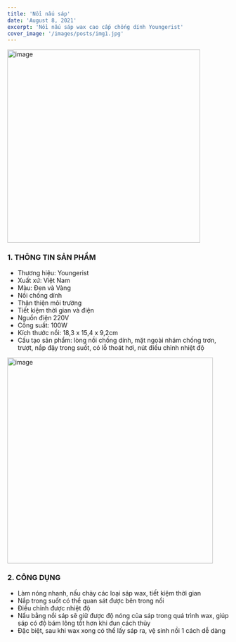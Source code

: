 ```yaml
---
title: 'Nồi nấu sáp'
date: 'August 8, 2021'
excerpt: 'Nồi nấu sáp wax cao cấp chống dính Youngerist'
cover_image: '/images/posts/img1.jpg'
---
```


<img width="439" alt="image" src="https://user-images.githubusercontent.com/5635533/183381542-9a698d37-9290-4c3f-ae2b-59cd080b3ee5.png">

### 1. THÔNG TIN SẢN PHẨM

- Thương hiệu: Youngerist
- Xuất xứ: Việt Nam
- Màu: Đen và Vàng
- Nồi chống dính
- Thân thiện môi trường
- Tiết kiệm thời gian và điện
- Nguồn điện 220V
- Công suất: 100W
- Kích thước nồi: 18,3 x 15,4 x 9,2cm
- Cấu tạo sản phẩm: lòng nồi chống dính, mặt ngoài nhám chống trơn, trượt, nắp đậy trong suốt, có lỗ thoát hơi, nút điều chỉnh nhiệt độ

<img width="468" alt="image" src="https://user-images.githubusercontent.com/5635533/183381570-6cc16034-c70f-44f3-b25d-fb46fccea10d.png">

### 2. CÔNG DỤNG

- Làm nóng nhanh, nấu chảy các loại sáp wax, tiết kiệm thời gian
- Nắp trong suốt có thể quan sát được bên trong nồi
- Điều chỉnh được nhiệt độ
- Nấu bằng nồi sáp sẽ giữ được độ nóng của sáp trong quá trình wax, giúp sáp có độ bám lông tốt hơn khi đun cách thủy
- Đặc biệt, sau khi wax xong có thể lấy sáp ra, vệ sinh nồi 1 cách dễ dàng
